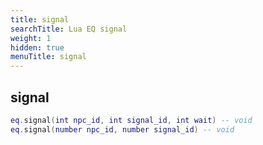 ```yaml
---
title: signal
searchTitle: Lua EQ signal
weight: 1
hidden: true
menuTitle: signal
---
```

## signal
```lua
eq.signal(int npc_id, int signal_id, int wait) -- void
eq.signal(number npc_id, number signal_id) -- void
```
